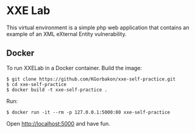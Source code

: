 # XXE Lab #

This virtual environment is a simple php web application that contains an example of an XML eXternal Entity vulnerability.

## Docker ##

To run XXELab in a Docker container. Build the image:

	$ git clone https://github.com/KGorbakon/xxe-self-practice.git
	$ cd xxe-self-practice
	$ docker build -t xxe-self-practice .

Run:

	$ docker run -it --rm -p 127.0.0.1:5000:80 xxe-self-practice

Open [http://localhost:5000](http://localhost:5000) and have fun.

